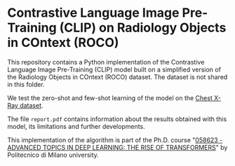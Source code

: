 # Contrastive Language Image Pre-Training (CLIP) on Radiology Objects in COntext (ROCO)  
This repository contains a Python implementation of the Contrastive Language Image Pre-Training (CLIP) model built on a simplified version of the Radiology Objects in COntext (ROCO) dataset.
The dataset is not shared in this folder.

We test the zero-shot and few-shot learning of the model on the [Chest X-Ray dataset](https://www.kaggle.com/datasets/paultimothymooney/chest-xray-pneumonia/).

The file `report.pdf` contains information about the results obtained with this model, its limitations and further developments.

This implementation of the algorithm is part of the Ph.D. course "[058623 - ADVANCED TOPICS IN DEEP LEARNING: THE RISE OF TRANSFORMERS](https://www11.ceda.polimi.it/schedaincarico/schedaincarico/controller/scheda_pubblica/SchedaPublic.do?&evn_default=evento&c_classe=795871&polij_device_category=DESKTOP&__pj0=0&__pj1=f32513c9de31c85bba06a8b3d23c5c33)" by Politecnico di Milano university. 
